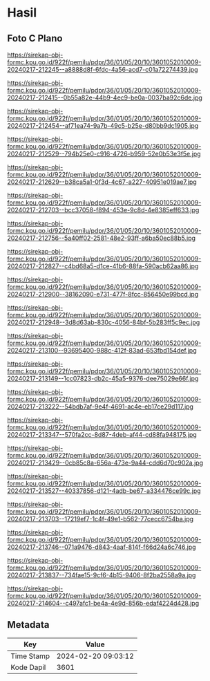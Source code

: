# Hasil

## Foto C Plano

https://sirekap-obj-formc.kpu.go.id/922f/pemilu/pdpr/36/01/05/20/10/3601052010009-20240217-212245--a8888d8f-6fdc-4a56-acd7-c01a72274439.jpg

https://sirekap-obj-formc.kpu.go.id/922f/pemilu/pdpr/36/01/05/20/10/3601052010009-20240217-212415--0b55a82e-44b9-4ec9-be0a-0037ba92c6de.jpg

https://sirekap-obj-formc.kpu.go.id/922f/pemilu/pdpr/36/01/05/20/10/3601052010009-20240217-212454--af71ea74-9a7b-49c5-b25e-d80bb9dc1905.jpg

https://sirekap-obj-formc.kpu.go.id/922f/pemilu/pdpr/36/01/05/20/10/3601052010009-20240217-212529--794b25e0-c916-4726-b959-52e0b53e3f5e.jpg

https://sirekap-obj-formc.kpu.go.id/922f/pemilu/pdpr/36/01/05/20/10/3601052010009-20240217-212629--b38ca5a1-0f3d-4c67-a227-40951e019ae7.jpg

https://sirekap-obj-formc.kpu.go.id/922f/pemilu/pdpr/36/01/05/20/10/3601052010009-20240217-212703--bcc37058-f894-453e-9c8d-4e8385eff633.jpg

https://sirekap-obj-formc.kpu.go.id/922f/pemilu/pdpr/36/01/05/20/10/3601052010009-20240217-212756--5a40ff02-2581-48e2-93ff-a6ba50ec88b5.jpg

https://sirekap-obj-formc.kpu.go.id/922f/pemilu/pdpr/36/01/05/20/10/3601052010009-20240217-212827--c4bd68a5-d1ce-41b6-88fa-590acb62aa86.jpg

https://sirekap-obj-formc.kpu.go.id/922f/pemilu/pdpr/36/01/05/20/10/3601052010009-20240217-212900--38162090-e731-477f-8fcc-856450e99bcd.jpg

https://sirekap-obj-formc.kpu.go.id/922f/pemilu/pdpr/36/01/05/20/10/3601052010009-20240217-212948--3d8d63ab-830c-4056-84bf-5b283ff5c9ec.jpg

https://sirekap-obj-formc.kpu.go.id/922f/pemilu/pdpr/36/01/05/20/10/3601052010009-20240217-213100--93695400-988c-412f-83ad-653fbd154def.jpg

https://sirekap-obj-formc.kpu.go.id/922f/pemilu/pdpr/36/01/05/20/10/3601052010009-20240217-213149--1cc07823-db2c-45a5-9376-dee75029e66f.jpg

https://sirekap-obj-formc.kpu.go.id/922f/pemilu/pdpr/36/01/05/20/10/3601052010009-20240217-213222--54bdb7af-9e4f-4691-ac4e-eb17ce29d117.jpg

https://sirekap-obj-formc.kpu.go.id/922f/pemilu/pdpr/36/01/05/20/10/3601052010009-20240217-213347--570fa2cc-8d87-4deb-af44-cd88fa948175.jpg

https://sirekap-obj-formc.kpu.go.id/922f/pemilu/pdpr/36/01/05/20/10/3601052010009-20240217-213429--0cb85c8a-656a-473e-9a44-cdd6d70c902a.jpg

https://sirekap-obj-formc.kpu.go.id/922f/pemilu/pdpr/36/01/05/20/10/3601052010009-20240217-213527--40337856-d121-4adb-be67-a334476ce99c.jpg

https://sirekap-obj-formc.kpu.go.id/922f/pemilu/pdpr/36/01/05/20/10/3601052010009-20240217-213703--17219ef7-1c4f-49e1-b562-77cecc6754ba.jpg

https://sirekap-obj-formc.kpu.go.id/922f/pemilu/pdpr/36/01/05/20/10/3601052010009-20240217-213746--071a9476-d843-4aaf-814f-f66d24a6c746.jpg

https://sirekap-obj-formc.kpu.go.id/922f/pemilu/pdpr/36/01/05/20/10/3601052010009-20240217-213837--734fae15-9cf6-4b15-9406-8f2ba2558a9a.jpg

https://sirekap-obj-formc.kpu.go.id/922f/pemilu/pdpr/36/01/05/20/10/3601052010009-20240217-214604--c497afc1-be4a-4e9d-856b-edaf4224d428.jpg


## Metadata

| Key        | Value               |
| ---------- | ------------------- |
| Time Stamp | 2024-02-20 09:03:12 |
| Kode Dapil | 3601                |



